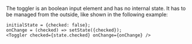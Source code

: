 The toggler is an boolean input element and has no internal state. It has to be managed from the outside,
like shown in the following example:

```
initialState = {checked: false};
onChange = (checked) => setState({checked});
<Toggler checked={state.checked} onChange={onChange} />
```
